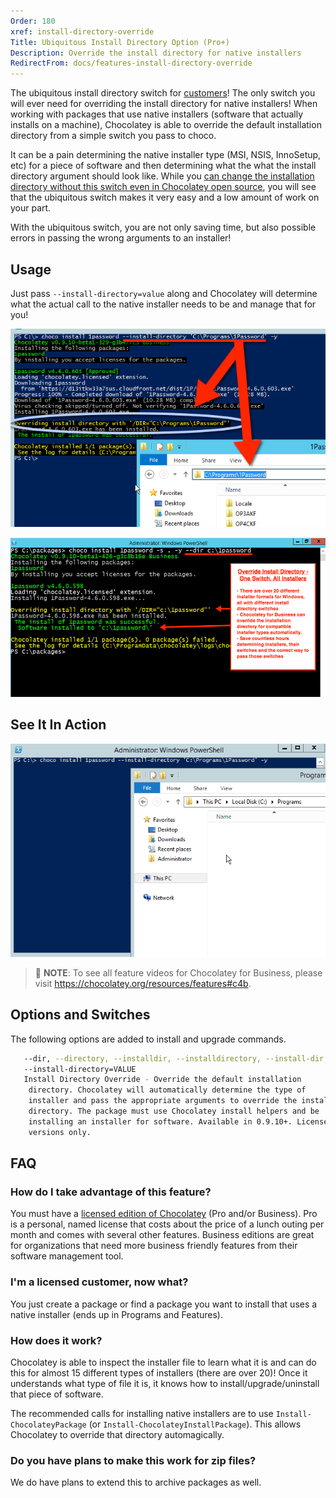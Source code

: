 ```yaml
---
Order: 180
xref: install-directory-override
Title: Ubiquitous Install Directory Option (Pro+)
Description: Override the install directory for native installers
RedirectFrom: docs/features-install-directory-override
---
```


The ubiquitous install directory switch for [customers](https://chocolatey.org/pricing)! The only switch you will ever need for overriding the install directory for native installers! When working with packages that use native installers (software that actually installs on a machine), Chocolatey is able to override the default installation directory from a simple switch you pass to choco.

It can be a pain determining the native installer type (MSI, NSIS, InnoSetup, etc) for a piece of software and then determining what the what the install directory argument should look like. While you [can change the installation directory without this switch even in Chocolatey open source](xref:getting-started#overriding-default-install-directory), you will see that the ubiquitous switch makes it very easy and a low amount of work on your part.

With the ubiquitous switch, you are not only saving time, but also possible errors in passing the wrong arguments to an installer!

## Usage

Just pass `--install-directory=value` along and Chocolatey will determine what the actual call to the native installer needs to be and manage that for you!

![choco install 1password --install-directory c:\1password](/assets/images/chocopro_features_installdirectory.png)

![Install override - if you are on https://docs.chocolatey.org/en-us/features/install-directory-override, see commented html below for detailed description of image](/assets/images/features/features_override_install_directory.png)

<!--
Text in the image above:

Override Install Directory - One Switch, All Installers

- There are over 20 different installer formats for Windows, all with different install directory switches.
- Chocolatey for Business (and Pro) can override the installation directory for compatible installer types automatically.
- Save countless hours determining installers, their switches and the correct way to pass those switches.

The image shows installing 1password with Chocolatey for Business. The command passed is `choco install 1password -s . -y --dir c:\1password`, then shows that Chocolatey automatically determines the installer requires `/DIR="c:\1password"` and installs it to the proper location.
-->

## See It In Action

![Directory override in action](/assets/images/gifs/chocopro_features_installdirectory.gif)

> :memo: **NOTE**: To see all feature videos for Chocolatey for Business, please visit https://chocolatey.org/resources/features#c4b.

## Options and Switches

The following options are added to install and upgrade commands.

~~~sh
   --dir, --directory, --installdir, --installdirectory, --install-dir,
   --install-directory=VALUE
   Install Directory Override - Override the default installation
    directory. Chocolatey will automatically determine the type of
    installer and pass the appropriate arguments to override the install
    directory. The package must use Chocolatey install helpers and be
    installing an installer for software. Available in 0.9.10+. Licensed
    versions only.
~~~

## FAQ

### How do I take advantage of this feature?

You must have a [licensed edition of Chocolatey](https://chocolatey.org/pricing) (Pro and/or Business). Pro is a personal, named license that costs about the price of a lunch outing per month and comes with several other features. Business editions are great for organizations that need more business friendly features from their software management tool.

### I'm a licensed customer, now what?

You just create a package or find a package you want to install that uses a native installer (ends up in Programs and Features).

### How does it work?

Chocolatey is able to inspect the installer file to learn what it is and can do this for almost 15 different types of installers (there are over 20)! Once it understands what type of file it is, it knows how to install/upgrade/uninstall that piece of software.

The recommended calls for installing native installers are to use `Install-ChocolateyPackage` (or `Install-ChocolateyInstallPackage`). This allows Chocolatey to override that directory automagically.

### Do you have plans to make this work for zip files?

We do have plans to extend this to archive packages as well.
